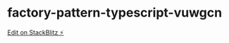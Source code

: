 # factory-pattern-typescript-vuwgcn

[Edit on StackBlitz ⚡️](https://stackblitz.com/edit/factory-pattern-typescript-vuwgcn)